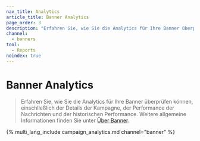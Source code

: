 ```yaml
---
nav_title: Analytics
article_title: Banner Analytics
page_order: 3
description: "Erfahren Sie, wie Sie die Analytics für Ihre Banner überprüfen können, einschließlich der Details der Kampagne, der Performance der Nachrichten und der historischen Performance."
channel:
  - banners
tool:
  - Reports
noindex: true
---
```


# Banner Analytics

> Erfahren Sie, wie Sie die Analytics für Ihre Banner überprüfen können, einschließlich der Details der Kampagne, der Performance der Nachrichten und der historischen Performance. Weitere allgemeine Informationen finden Sie unter [Über Banner]({{site.baseurl}}/developer_guide/banners).

{% multi_lang_include campaign_analytics.md channel="banner" %}